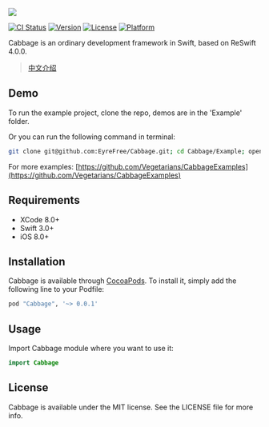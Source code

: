 ![](https://raw.githubusercontent.com/Vegetarians/Cabbage/assets/cabbage_logo.png)

[![CI Status](http://img.shields.io/travis/EyreFree/Cabbage.svg?style=flat)](https://travis-ci.org/EyreFree/Cabbage)
[![Version](https://img.shields.io/cocoapods/v/Cabbage.svg?style=flat)](http://cocoapods.org/pods/Cabbage)
[![License](https://img.shields.io/cocoapods/l/Cabbage.svg?style=flat)](http://cocoapods.org/pods/Cabbage)
[![Platform](https://img.shields.io/cocoapods/p/Cabbage.svg?style=flat)](http://cocoapods.org/pods/Cabbage)

Cabbage is an ordinary development framework in Swift, based on ReSwift 4.0.0.

> [中文介绍](https://github.com/EyreFree/Cabbage/blob/master/README_CN.md)

## Demo

To run the example project, clone the repo, demos are in the 'Example' folder.

Or you can run the following command in terminal:

```bash
git clone git@github.com:EyreFree/Cabbage.git; cd Cabbage/Example; open 'Cabbage.xcworkspace'
```

For more examples: [https://github.com/Vegetarians/CabbageExamples](https://github.com/Vegetarians/CabbageExamples)

## Requirements

- XCode 8.0+
- Swift 3.0+
- iOS 8.0+

## Installation

Cabbage is available through [CocoaPods](http://cocoapods.org). To install
it, simply add the following line to your Podfile:

```ruby
pod "Cabbage", '~> 0.0.1'
```

## Usage

Import Cabbage module where you want to use it:

```swift
import Cabbage
```

## License

Cabbage is available under the MIT license. See the LICENSE file for more info.
